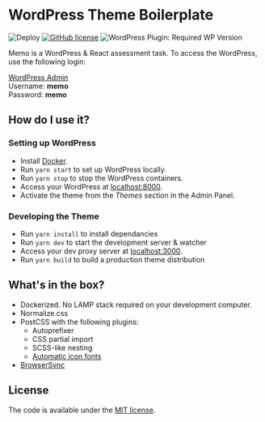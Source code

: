 # WordPress Theme Boilerplate
![Deploy](https://github.com/magn3tic/is3/workflows/Deploy/badge.svg)
[![GitHub license](https://img.shields.io/github/license/codilation/wordpress-theme-boilerplate)](https://github.com/codiltion/wordpress-theme-boilerplate/blob/master/LICENSE)
![WordPress Plugin: Required WP Version](https://img.shields.io/wordpress/plugin/wp-version/gutenberg)

Memo is a WordPress & React assessment task. To access the WordPress, use the following login:

[WordPress Admin](http://178.62.107.86/wp-admin)<br />
Username: **memo**<br />
Password: **memo**

## How do I use it?

### Setting up WordPress

- Install [Docker](https://www.docker.com/products/docker-desktop).
- Run `yarn start` to set up WordPress locally.
- Run `yarn stop` to stop the WordPress containers.
- Access your WordPress at [localhost:8000](http://localhost:8000).
- Activate the theme from the *Themes* section in the Admin Panel.

### Developing the Theme
- Run `yarn install` to install dependancies
- Run `yarn dev` to start the development server & watcher
- Access your dev proxy server at [localhost:3000](http://localhost:3000).
- Run `yarn build` to build a production theme distribution

## What's in the box?

- Dockerized. No LAMP stack required on your development computer.
- Normalize.css
- PostCSS with the following plugins:
    - Autoprefixer
    - CSS partial import
    - SCSS-like nesting
    - [Automatic icon fonts](https://www.npmjs.com/package/iconfont-webpack-plugin)
- [BrowserSync](https://www.browsersync.io/)


## License

The code is available under the [MIT license](LICENSE.txt).
